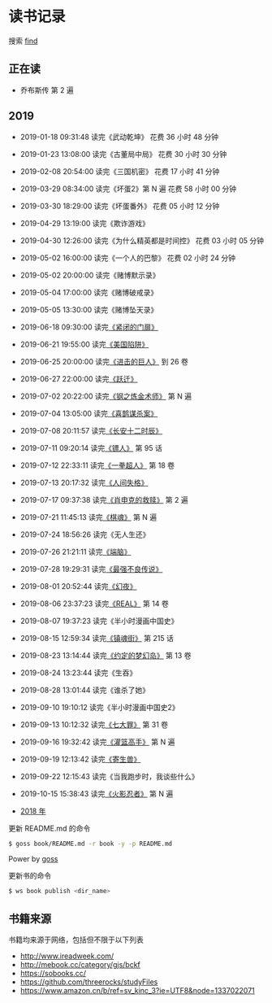 # 读书记录

搜索 [find](https://github.com/wxnacy/book/find/master)

## 正在读

<!-- - [《死亡笔记》](https://vol.moe/comic/10236.htm) 第 N 遍 -->
<!-- - [《反叛的魯路修》](https://vol.moe/comic/52992.htm) 第 N 遍 -->
<!-- - [《巨人的陨落》](https://github.com/wxnacy/book/tree/master/book/%E5%B7%A8%E4%BA%BA%E7%9A%84%E9%99%A8%E8%90%BD) -->
- 乔布斯传 第 2 遍




## 2019

- 2019-01-18 09:31:48 读完《武动乾坤》                                             花费 36 小时 48 分钟
- 2019-01-23 13:08:00 读完《古董局中局》                                           花费 30 小时 30 分钟
- 2019-02-08 20:54:00 读完《三国机密》                                             花费 17 小时 41 分钟
- 2019-03-29 08:34:00 读完《坏蛋2》第 N 遍                                         花费 58 小时 00 分钟
- 2019-03-30 18:29:00 读完《坏蛋番外》                                             花费 05 小时 12 分钟
- 2019-04-29 13:19:00 读完《欺诈游戏》
- 2019-04-30 12:26:00 读完《为什么精英都是时间控》                                 花费 03 小时 05 分钟
- 2019-05-02 16:00:00 读完《一个人的巴黎》                                         花费 02 小时 24 分钟
- 2019-05-02 20:00:00 读完《赌博默示录》
- 2019-05-04 17:00:00 读完《赌博破戒录》
- 2019-05-05 13:30:00 读完《赌博坠天录》
- 2019-06-18 09:30:00 读完[《紧闭的门扉》](https://github.com/wxnacy/book/tree/master/book/%E7%B4%A7%E9%97%AD%E7%9A%84%E9%97%A8%E6%89%89-%E7%9F%B3%E6%8C%81%E6%B7%BA%E6%B5%B7)
- 2019-06-21 19:55:00 读完[《美国陷阱》](https://github.com/wxnacy/book/tree/master/book/%E7%BE%8E%E5%9B%BD%E9%99%B7%E9%98%B1)
- 2019-06-25 20:00:00 读完[《进击的巨人》](https://vol.moe/comic/10184.htm) 到 26 卷
- 2019-06-27 22:00:00 读完[《跃迁》](https://github.com/wxnacy/book/tree/master/book/%E8%B7%83%E8%BF%81%EF%BC%9A%E6%88%90%E4%B8%BA%E9%AB%98%E6%89%8B%E7%9A%84%E6%8A%80%E6%9C%AF-%E5%8F%A4%E5%85%B8)
- 2019-07-02 20:22:00 读完[《钢之炼金术师》](https://vol.moe/comic/10058.htm) 第 N 遍
- 2019-07-04 13:05:00 读完[《喜鹊谋杀案》](https://raw.githubusercontent.com/wxnacy/book/master/book/喜鹊谋杀案/喜鹊谋杀案.mobi)
- 2019-07-08 20:11:57 读完[《长安十二时辰》](https://github.com/wxnacy/book/tree/master/book/%E9%95%BF%E5%AE%89%E5%8D%81%E4%BA%8C%E6%97%B6%E8%BE%B0)
- 2019-07-11 09:20:14 读完[《镖人》](https://vol.moe/comic/52915.htm) 第 95 话
- 2019-07-12 22:33:11 读完[《一拳超人》](https://vol.moe/comic/50002.htm) 第 18 卷
- 2019-07-13 20:17:32 读完[《人间失格》](https://github.com/wxnacy/book/tree/master/book/%E4%BA%BA%E9%97%B4%E5%A4%B1%E6%A0%BC)
- 2019-07-17 09:37:38 读完[《肖申克的救赎》](https://github.com/wxnacy/book/tree/master/book/%E8%82%96%E7%94%B3%E5%85%8B%E7%9A%84%E6%95%91%E8%B5%8E-%E6%96%AF%E8%92%82%E8%8A%AC%C2%B7%E9%87%91) 第 2 遍
- 2019-07-21 11:45:13 读完[《棋魂》](https://vol.moe/comic/10137.htm) 第 N 遍
- 2019-07-24 18:56:26 读完《无人生还》
- 2019-07-26 21:21:11 读完[《端脑》](https://vol.moe/comic/51013.htm)
- 2019-07-28 19:29:31 读完[《最强不良传说》](https://vol.moe/comic/10297.htm)
- 2019-08-01 20:52:44 读完[《幻夜》](https://github.com/wxnacy/book/tree/master/book/%E5%B9%BB%E5%A4%9C)
- 2019-08-06 23:37:23 读完[《REAL》](https://vol.moe/comic/10203.htm) 第 14 卷
- 2019-08-07 19:37:23 读完《半小时漫画中国史》
- 2019-08-15 12:59:34 读完[《镇魂街》](https://vol.moe/comic/10294.htm) 第 215 话
- 2019-08-23 13:14:44 读完[《约定的梦幻岛》](https://vol.moe/comic/50357.htm) 第 13 卷
- 2019-08-24 13:23:44 读完《生吞》
- 2019-08-28 13:01:44 读完《谁杀了她》
- 2019-09-10 19:10:12 读完《半小时漫画中国史2》
- 2019-09-13 10:12:32 读完[《七大罪》](https://vol.moe/comic/10255.htm) 第 31 卷
- 2019-09-16 19:32:42 读完[《灌篮高手》](https://vol.moe/comic/10057.htm) 第 N 遍
- 2019-09-19 12:13:42 读完[《寄生兽》](https://vol.moe/comic/10348.htm)
- 2019-09-22 12:15:43 读完《当我跑步时，我谈些什么》
- 2019-10-15 15:38:43 读完[《火影忍者》](https://vol.moe/comic/51614.htm) 第 N 遍

- [2018 年](2018.md)

更新 README.md 的命令

```bash
$ goss book/README.md -r book -y -p README.md
```
Power by [goss](https://github.com/wxnacy/goss)

更新书的命令

```bash
$ ws book publish <dir_name>
```

## 书籍来源

书籍均来源于网络，包括但不限于以下列表

- http://www.ireadweek.com/
- http://mebook.cc/category/gjs/bckf
- https://sobooks.cc/
- https://github.com/threerocks/studyFiles
- https://www.amazon.cn/b/ref=sv_kinc_3?ie=UTF8&node=1337022071

